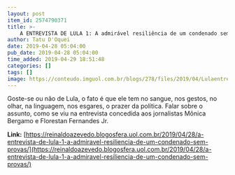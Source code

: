 ```yaml
---
layout: post
item_id: 2574790371
title: >-
    A ENTREVISTA DE LULA 1: A admirável resiliência de um condenado sem provas
author: Tatu D'Oquei
date: 2019-04-28 05:04:00
pub_date: 2019-04-28 05:04:00
time_added: 2019-04-29 18:51:48
categories: []
tags: []
image: https://conteudo.imguol.com.br/blogs/278/files/2019/04/Lulaentrevistadois-615x300.jpg
---
```


Goste-se ou não de Lula, o fato é que ele tem no sangue, nos gestos, no olhar, na linguagem, nos esgares, o prazer da política. Falar sobre o assunto, como se viu na entrevista concedida aos jornalistas Mônica Bergamo e Florestan Fernandes Jr.

**Link:** [https://reinaldoazevedo.blogosfera.uol.com.br/2019/04/28/a-entrevista-de-lula-1-a-admiravel-resiliencia-de-um-condenado-sem-provas/](https://reinaldoazevedo.blogosfera.uol.com.br/2019/04/28/a-entrevista-de-lula-1-a-admiravel-resiliencia-de-um-condenado-sem-provas/)

